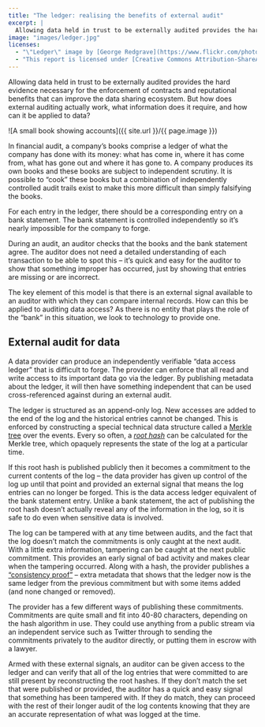 ```yaml
---
title: "The ledger: realising the benefits of external audit"
excerpt: |
  Allowing data held in trust to be externally audited provides the hard evidence necessary for the enforcement of contracts and reputational benefits that can improve the data sharing ecosystem. But how does external auditing actually work, what information does it require, and how can it be applied to data?
image: "images/ledger.jpg"
licenses:
  - "\"Ledger\" image by [George Redgrave](https://www.flickr.com/photos/funfilledgeorgie/) used under [CC BY-ND 2.0](https://creativecommons.org/licenses/by-nd/2.0/)."
  - "This report is licensed under [Creative Commons Attribution-ShareAlike 4.0 International](https://creativecommons.org/licenses/by-sa/4.0/)."
---
```

Allowing data held in trust to be externally audited provides the hard evidence necessary for the enforcement of contracts and reputational benefits that can improve the data sharing ecosystem. But how does external auditing actually work, what information does it require, and how can it be applied to data?

![A small book showing accounts]({{ site.url }}/{{ page.image }})

In financial audit, a company’s books comprise a ledger of what the company has done with its money: what has come in, where it has come from, what has gone out and where it has gone to. A company produces its own books and these books are subject to independent scrutiny. It is possible to “cook” these books but a combination of independently controlled audit trails exist to make this more difficult than simply falsifying the books.

For each entry in the ledger, there should be a corresponding entry on a bank statement. The bank statement is controlled independently so it’s nearly impossible for the company to forge.

During an audit, an auditor checks that the books and the bank statement agree. The auditor does not need a detailed understanding of each transaction to be able to spot this – it’s quick and easy for the auditor to show that something improper has occurred, just by showing that entries are missing or are incorrect.

The key element of this model is that there is an external signal available to an auditor with which they can compare internal records. How can this be applied to auditing data access? As there is no entity that plays the role of the “bank” in this situation, we look to technology to provide one.

## External audit for data

A data provider can produce an independently verifiable “data access ledger” that is difficult to forge. The provider can enforce that all read and write access to its important data go via the ledger. By publishing metadata about the ledger, it will then have something independent that can be used cross-referenced against during an external audit.

The ledger is structured as an append-only log. New accesses are added to the end of the log and the historical entries cannot be changed. This is enforced by constructing a special technical data structure called a [Merkle tree](./merkle-trees.html) over the events. Every so often, a _[root hash](https://en.wikipedia.org/wiki/Cryptographic_hash_function)_ can be calculated for the Merkle tree, which opaquely represents the state of the log at a particular time.

If this root hash is published publicly then it becomes a commitment to the current contents of the log – the data provider has given up control of the log up until that point and provided an external signal that means the log entries can no longer be forged. This is the data access ledger equivalent of the bank statement entry. Unlike a bank statement, the act of publishing the root hash doesn’t actually reveal any of the information in the log, so it is safe to do even when sensitive data is involved.

The log can be tampered with at any time between audits, and the fact that the log doesn’t match the commitments is only caught at the next audit. With a little extra information, tampering can be caught at the next public commitment. This provides an early signal of bad activity and makes clear when the tampering occurred. Along with a hash, the provider publishes a [“consistency proof”](./merkle-trees.html) – extra metadata that shows that the ledger now is the same ledger from the previous commitment but with some items added (and none changed or removed).

The provider has a few different ways of publishing these commitments. Commitments are quite small and fit into 40-80 characters, depending on the hash algorithm in use. They could use anything from a public stream via an independent service such as Twitter through to sending the commitments privately to the auditor directly, or putting them in escrow with a lawyer.

Armed with these external signals, an auditor can be given access to the ledger and can verify that all of the log entries that were committed to are still present by reconstructing the root hashes. If they don’t match the set that were published or provided, the auditor has a quick and easy signal that something has been tampered with. If they do match, they can proceed with the rest of their longer audit of the log contents knowing that they are an accurate representation of what was logged at the time.
